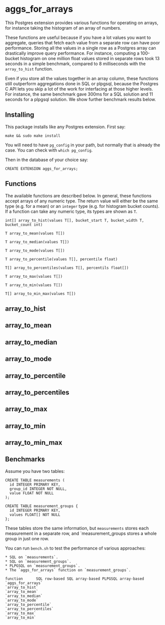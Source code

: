 aggs_for_arrays
===============

This Postgres extension provides various functions for operating on arrays,
for instance taking the histogram of an array of numbers.

These functions are useful because if you have a lot values you want to aggregate,
queries that fetch each value from a separate row can have poor performance.
Storing all the values in a single row as a Postgres array
can drastically improve query performance.
For instance, computing a 100-bucket histogram on one million float values
stored in separate rows took 13 seconds in a simple benchmark,
compared to 8 milliseconds with the `array_to_hist` function.

Even if you store all the values together in an array column,
these functions still outperform aggregations done in SQL or plpgsql,
because the Postgres C API lets you skip a lot of the work
for interfacing at those higher levels.
For instance, the same benchmark gave 300ms for a SQL solution
and 11 seconds for a plpgsql solution.
We show further benchmark results below.


Installing
----------

This package installs like any Postgres extension. First say:

    make && sudo make install

You will need to have `pg_config` in your path,
but normally that is already the case.
You can check with `which pg_config`.

Then in the database of your choice say:

    CREATE EXTENSION aggs_for_arrays;


Functions
---------

The available functions are described below.
In general, these functions accept arrays of any numeric type.
The return value will either be the same type (e.g. for a mean)
or an `integer` type (e.g. for histogram bucket counts).
If a function can take any numeric type,
its types are shown as `T`.

`int[] array_to_hist(values T[], bucket_start T, bucket_width T, bucket_count int)`

`T array_to_mean(values T[])`

`T array_to_median(values T[])`

`T array_to_mode(values T[])`

`T array_to_percentile(values T[], percentile float)`

`T[] array_to_percentiles(values T[], percentils float[])`

`T array_to_max(values T[])`

`T array_to_min(values T[])`

`T[] array_to_min_max(values T[])`

## array_to_hist
## array_to_mean
## array_to_median
## array_to_mode
## array_to_percentile
## array_to_percentiles
## array_to_max
## array_to_min
## array_to_min_max




Benchmarks
----------

Assume you have two tables:

    CREATE TABLE measurements (
      id INTEGER PRIMARY KEY,
      group_id INTEGER NOT NULL,
      value FLOAT NOT NULL
    );

    CREATE TABLE measurement_groups {
      id INTEGER PRIMARY KEY,
      values FLOAT[] NOT NULL
    };

These tables store the same information,
but `measurements` stores each measurement in a separate row,
and `measurement_groups stores a whole group in just one row.

You can run `bench.sh` to test the performance of various approaches:

    * SQL on `measurements`.
    * SQL on `measurement_groups`.
    * PLPGSQL on `measurement_groups`.
    * The `aggs_for_arrays` function on `measurement_groups`.

    function      SQL row-based SQL array-based PLPGSQL array-based `aggs_for_arrays`
    `array_to_hist`
    `array_to_mean`
    `array_to_median`
    `array_to_mode`
    `array_to_percentile`
    `array_to_percentiles`
    `array_to_max`
    `array_to_min`



